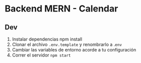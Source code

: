 # Backend MERN - Calendar

## Dev

1. Instalar dependencias npm install
2. Clonar el archivo `.env.template` y renombrarlo a .`env`
3. Cambiar las variables de entorno acorde a tu configuración
3. Correr el servidor `npm start`